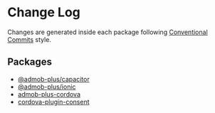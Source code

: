 # Change Log

Changes are generated inside each package following [Conventional Commits](https://conventionalcommits.org) style.

## Packages

* [@admob-plus/capacitor](packages/capacitor/CHANGELOG.md)
* [@admob-plus/ionic](packages/ionic/CHANGELOG.md)
* [admob-plus-cordova](packages/cordova/CHANGELOG.md)
* [cordova-plugin-consent](packages/cordova-consent/CHANGELOG.md)
